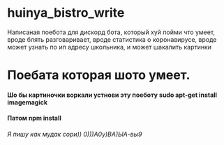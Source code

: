 # huinya_bistro_write
Написаная поебота для дискорд бота, который хуй пойми что умеет, вроде блять разговаривает, вроде статистика о коронавирусе, вроде может узнать по ип адресу школьника, и может шакалить картинки
<h1/>Поебата которая шото умеет.<br/>
<h4/>Шо бы картиночки воркали устнови эту поеботу sudo apt-get install imagemagick<br/>
<h4/>Патом npm install<br/>
<h6/> Я пишу как мудак сори)) 0)))А0у)ВА)ЫА-вы9
